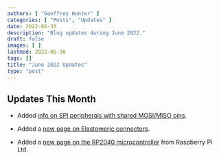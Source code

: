 ```yaml
---
authors: [ "Geoffrey Hunter" ]
categories: [ "Posts", "Updates" ]
date: 2022-06-30
description: "Blog updates during June 2022."
draft: false
images: [ ]
lastmod: 2022-06-30
tags: []
title: "June 2022 Updates"
type: "post"
---
```


## Updates This Month

* Added [info on SPI peripherals with shared MOSI/MISO pins](/electronics/communication-protocols/spi-communication-protocol/#shared-mosimiso-pins).

* Added a [new page on Elastomeric connectors](/electronics/components/connectors/elastomeric-connectors/).

* Added a [new page on the RP2040 microcontroller](/programming/microcontrollers/raspberry-pi/rp2040/) from Raspberry Pi Ltd.
